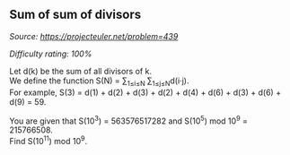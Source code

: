 Sum of sum of divisors
----------------------

*Source: https://projecteuler.net/problem=439*


*Difficulty rating: 100%*

Let d(k) be the sum of all divisors of k.\
 We define the function S(N) = ∑<sub>1≤i≤N</sub> ∑<sub>1≤j≤N</sub>d(i·j).\
 For example, S(3) = d(1) + d(2) + d(3) + d(2) + d(4) + d(6) + d(3) +
d(6) + d(9) = 59.

You are given that S(10<sup>3</sup>) = 563576517282 and S(10<sup>5</sup>) mod 10<sup>9</sup> =
215766508.\
 Find S(10<sup>11</sup>) mod 10<sup>9</sup>.

